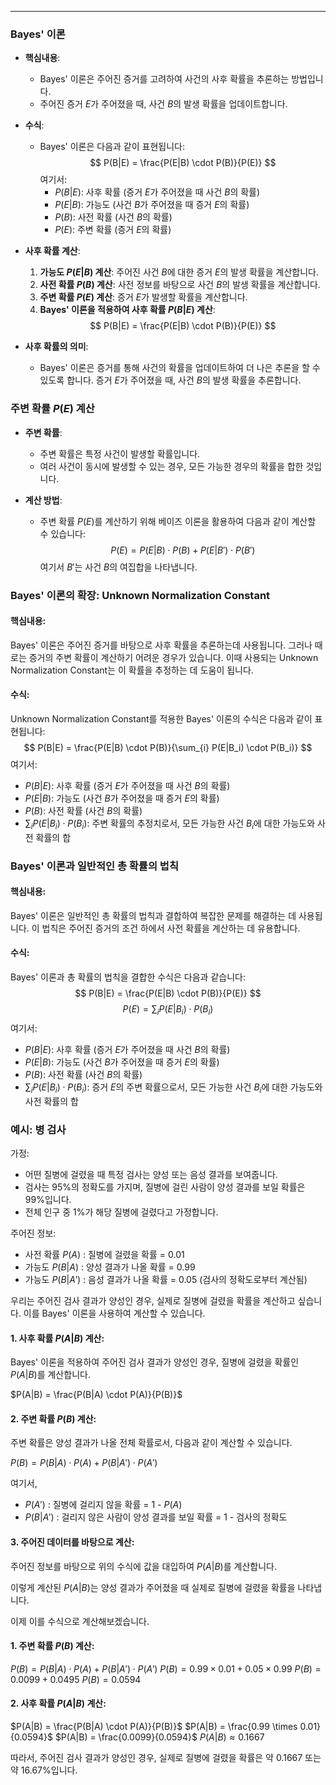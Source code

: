 
---
### Bayes' 이론

- **핵심내용**:
  - Bayes' 이론은 주어진 증거를 고려하여 사건의 사후 확률을 추론하는 방법입니다.
  - 주어진 증거 $E$가 주어졌을 때, 사건 $B$의 발생 확률을 업데이트합니다.

- **수식**:
  - Bayes' 이론은 다음과 같이 표현됩니다:
    $$ P(B|E) = \frac{P(E|B) \cdot P(B)}{P(E)} $$
    여기서:
    - $P(B|E)$: 사후 확률 (증거 $E$가 주어졌을 때 사건 $B$의 확률)
    - $P(E|B)$: 가능도 (사건 $B$가 주어졌을 때 증거 $E$의 확률)
    - $P(B)$: 사전 확률 (사건 $B$의 확률)
    - $P(E)$: 주변 확률 (증거 $E$의 확률)

- **사후 확률 계산**:
  1. **가능도 $P(E|B)$ 계산**: 주어진 사건 $B$에 대한 증거 $E$의 발생 확률을 계산합니다.
  2. **사전 확률 $P(B)$ 계산**: 사전 정보를 바탕으로 사건 $B$의 발생 확률을 계산합니다.
  3. **주변 확률 $P(E)$ 계산**: 증거 $E$가 발생할 확률을 계산합니다.
  4. **Bayes' 이론을 적용하여 사후 확률 $P(B|E)$ 계산**:
     $$ P(B|E) = \frac{P(E|B) \cdot P(B)}{P(E)} $$

- **사후 확률의 의미**:
  - Bayes' 이론은 증거를 통해 사건의 확률을 업데이트하여 더 나은 추론을 할 수 있도록 합니다. 증거 $E$가 주어졌을 때, 사건 $B$의 발생 확률을 추론합니다.

### 주변 확률 $P(E)$ 계산

- **주변 확률**:
  - 주변 확률은 특정 사건이 발생할 확률입니다.
  - 여러 사건이 동시에 발생할 수 있는 경우, 모든 가능한 경우의 확률을 합한 것입니다.

- **계산 방법**:
  - 주변 확률 $P(E)$를 계산하기 위해 베이즈 이론을 활용하여 다음과 같이 계산할 수 있습니다:
    $$ P(E) = P(E|B) \cdot P(B) + P(E|B') \cdot P(B') $$
    여기서 $B'$는 사건 $B$의 여집합을 나타냅니다.

### Bayes' 이론의 확장: Unknown Normalization Constant

#### 핵심내용:
Bayes' 이론은 주어진 증거를 바탕으로 사후 확률을 추론하는데 사용됩니다. 그러나 때로는 증거의 주변 확률이 계산하기 어려운 경우가 있습니다. 이때 사용되는 Unknown Normalization Constant는 이 확률을 추정하는 데 도움이 됩니다.

#### 수식:
Unknown Normalization Constant를 적용한 Bayes' 이론의 수식은 다음과 같이 표현됩니다:
$$ P(B|E) = \frac{P(E|B) \cdot P(B)}{\sum_{i} P(E|B_i) \cdot P(B_i)} $$
여기서:
- $P(B|E)$: 사후 확률 (증거 $E$가 주어졌을 때 사건 $B$의 확률)
- $P(E|B)$: 가능도 (사건 $B$가 주어졌을 때 증거 $E$의 확률)
- $P(B)$: 사전 확률 (사건 $B$의 확률)
- $\sum_{i} P(E|B_i) \cdot P(B_i)$: 주변 확률의 추정치로서, 모든 가능한 사건 $B_i$에 대한 가능도와 사전 확률의 합

### Bayes' 이론과 일반적인 총 확률의 법칙

#### 핵심내용:
Bayes' 이론은 일반적인 총 확률의 법칙과 결합하여 복잡한 문제를 해결하는 데 사용됩니다. 이 법칙은 주어진 증거의 조건 하에서 사전 확률을 계산하는 데 유용합니다.

#### 수식:
Bayes' 이론과 총 확률의 법칙을 결합한 수식은 다음과 같습니다:
$$ P(B|E) = \frac{P(E|B) \cdot P(B)}{P(E)} $$
$$ P(E) = \sum_{i} P(E|B_i) \cdot P(B_i) $$
여기서:
- $P(B|E)$: 사후 확률 (증거 $E$가 주어졌을 때 사건 $B$의 확률)
- $P(E|B)$: 가능도 (사건 $B$가 주어졌을 때 증거 $E$의 확률)
- $P(B)$: 사전 확률 (사건 $B$의 확률)
- $\sum_{i} P(E|B_i) \cdot P(B_i)$: 증거 $E$의 주변 확률으로서, 모든 가능한 사건 $B_i$에 대한 가능도와 사전 확률의 합

### 예시: 병 검사

가정:
- 어떤 질병에 걸렸을 때 특정 검사는 양성 또는 음성 결과를 보여줍니다.
- 검사는 95%의 정확도를 가지며, 질병에 걸린 사람이 양성 결과를 보일 확률은 99%입니다.
- 전체 인구 중 1%가 해당 질병에 걸렸다고 가정합니다.

주어진 정보:
- 사전 확률 $P(A)$ : 질병에 걸렸을 확률 = 0.01
- 가능도 $P(B|A)$ : 양성 결과가 나올 확률 = 0.99
- 가능도 $P(B|A')$ : 음성 결과가 나올 확률 = 0.05 (검사의 정확도로부터 계산됨)

우리는 주어진 검사 결과가 양성인 경우, 실제로 질병에 걸렸을 확률을 계산하고 싶습니다. 이를 Bayes' 이론을 사용하여 계산할 수 있습니다.

#### 1. 사후 확률 $P(A|B)$ 계산:

Bayes' 이론을 적용하여 주어진 검사 결과가 양성인 경우, 질병에 걸렸을 확률인 $P(A|B)$를 계산합니다.

$P(A|B) = \frac{P(B|A) \cdot P(A)}{P(B)}$

#### 2. 주변 확률 $P(B)$ 계산:

주변 확률은 양성 결과가 나올 전체 확률로서, 다음과 같이 계산할 수 있습니다.

$P(B) = P(B|A) \cdot P(A) + P(B|A') \cdot P(A')$

여기서,
- $P(A')$ : 질병에 걸리지 않을 확률 = 1 - $P(A)$
- $P(B|A')$ : 걸리지 않은 사람이 양성 결과를 보일 확률 = 1 - 검사의 정확도

#### 3. 주어진 데이터를 바탕으로 계산:

주어진 정보를 바탕으로 위의 수식에 값을 대입하여 $P(A|B)$를 계산합니다.

이렇게 계산된 $P(A|B)$는 양성 결과가 주어졌을 때 실제로 질병에 걸렸을 확률을 나타냅니다.

이제 이를 수식으로 계산해보겠습니다.

#### 1. 주변 확률 $P(B)$ 계산:

$P(B) = P(B|A) \cdot P(A) + P(B|A') \cdot P(A')$
$P(B) = 0.99 \times 0.01 + 0.05 \times 0.99$
$P(B) = 0.0099 + 0.0495$
$P(B) = 0.0594$

#### 2. 사후 확률 $P(A|B)$ 계산:

$P(A|B) = \frac{P(B|A) \cdot P(A)}{P(B)}$
$P(A|B) = \frac{0.99 \times 0.01}{0.0594}$
$P(A|B) = \frac{0.0099}{0.0594}$
$P(A|B) ≈ 0.1667$

따라서, 주어진 검사 결과가 양성인 경우, 실제로 질병에 걸렸을 확률은 약 0.1667 또는 약 16.67%입니다.
